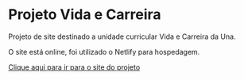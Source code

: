 # Projeto Vida e Carreira
 Projeto de site destinado a unidade curricular Vida e Carreira da Una.
 
 O site está online, foi utilizado o Netlify para hospedagem.
 
 <a href="https://projeto-vida-e-carreira-2021.netlify.app/">Clique aqui para ir para o site do projeto</a>
